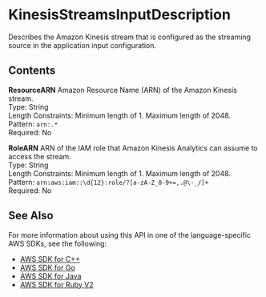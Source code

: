 # KinesisStreamsInputDescription<a name="API_KinesisStreamsInputDescription"></a>

 Describes the Amazon Kinesis stream that is configured as the streaming source in the application input configuration\. 

## Contents<a name="API_KinesisStreamsInputDescription_Contents"></a>

 **ResourceARN**   <a name="analytics-Type-KinesisStreamsInputDescription-ResourceARN"></a>
Amazon Resource Name \(ARN\) of the Amazon Kinesis stream\.  
Type: String  
Length Constraints: Minimum length of 1\. Maximum length of 2048\.  
Pattern: `arn:.*`   
Required: No

 **RoleARN**   <a name="analytics-Type-KinesisStreamsInputDescription-RoleARN"></a>
ARN of the IAM role that Amazon Kinesis Analytics can assume to access the stream\.  
Type: String  
Length Constraints: Minimum length of 1\. Maximum length of 2048\.  
Pattern: `arn:aws:iam::\d{12}:role/?[a-zA-Z_0-9+=,.@\-_/]+`   
Required: No

## See Also<a name="API_KinesisStreamsInputDescription_SeeAlso"></a>

For more information about using this API in one of the language\-specific AWS SDKs, see the following:
+  [AWS SDK for C\+\+](http://docs.aws.amazon.com/goto/SdkForCpp/kinesisanalytics-2015-08-14/KinesisStreamsInputDescription) 
+  [AWS SDK for Go](http://docs.aws.amazon.com/goto/SdkForGoV1/kinesisanalytics-2015-08-14/KinesisStreamsInputDescription) 
+  [AWS SDK for Java](http://docs.aws.amazon.com/goto/SdkForJava/kinesisanalytics-2015-08-14/KinesisStreamsInputDescription) 
+  [AWS SDK for Ruby V2](http://docs.aws.amazon.com/goto/SdkForRubyV2/kinesisanalytics-2015-08-14/KinesisStreamsInputDescription) 